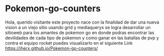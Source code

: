 # Pokemon-go-counters
Hola, querido visitante este proyecto nace con la finalidad de dar una nueva vision a un viejo sitio usando grid y mediaquerys se logra desarrollar 
un sitioweb para los amantes de pokemon go en donde podras encontrar las devilidades de cada tipo de pokemon y como ganar en las batallas de pvp y contra el equipo rocket
puedes visualizarlo en el siguiente Link  https://jherx.github.io/Pokemon-go-counters/
